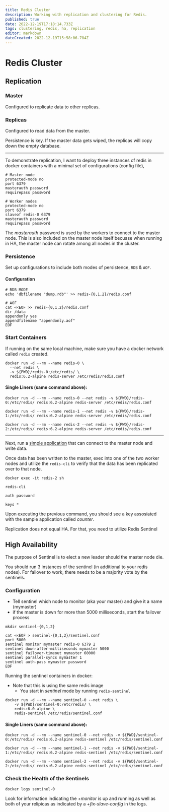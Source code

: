 ```yaml
---
title: Redis Cluster
description: Working with replication and clustering for Redis. 
published: true
date: 2022-12-19T17:18:14.733Z
tags: clustering, redis, ha, replication
editor: markdown
dateCreated: 2022-12-19T15:58:06.784Z
---
```


# Redis Cluster

## Replication 

### Master 

Configured to replicate data to other replicas.

### Replicas

Configured to read data from the master. 

Persistence is key. If the master data gets wiped, the replicas will copy down the empty database. 

---

To demonstrate replication, I want to deploy three instances of redis in docker containers with a minimal set of configurations (config file),

```
# Master node
protected-mode no
port 6379
masterauth password
requirepass password 
```

```
# Worker nodes
protected-mode no
port 6379
slaveof redis-0 6379
masterauth password
requirepass password
```

The *masterauth* password is used by the workers to connect to the master node. This is also included on the master node itself becuase when running in HA, the master node can rotate among all nodes in the cluster. 

### Persistence

Set up configurations to include both modes of persistence, `RDB` & `AOF`.

#### Configuration

```
# RDB MODE
echo 'dbfilename "dump.rdb"' >> redis-{0,1,2}/redis.conf

# AOF
cat <<EOF >> redis-{0,1,2}/redis.conf
dir /data
appendonly yes
appendfilename "appendonly.aof"
EOF
```

### Start Containers

If running on the same local machine, make sure you have a docker network called `redis` created.

```
docker run -d --rm --name redis-0 \
  --net redis \ 
  -v ${PWD}/redis-0:/etc/redis/ \
  redis:6.2-alpine redis-server /etc/redis/redis.conf
```

#### Single Liners (same command above):
```
docker run -d --rm --name redis-0 --net redis -v ${PWD}/redis-0:/etc/redis/ redis:6.2-alpine redis-server /etc/redis/redis.conf
```

```
docker run -d --rm --name redis-1 --net redis -v ${PWD}/redis-1:/etc/redis/ redis:6.2-alpine redis-server /etc/redis/redis.conf
```

```
docker run -d --rm --name redis-2 --net redis -v ${PWD}/redis-2:/etc/redis/ redis:6.2-alpine redis-server /etc/redis/redis.conf
```

---

Next, run a [simple application](https://github.com/andygodish/redis-docker/tree/main/applications/client) that can connect to the master node and write data. 

Once data has been written to the master, exec into one of the two worker nodes and utilize the `redis-cli` to verify that the data has been replicated over to that node. 

```
docker exec -it redis-2 sh
```

```
redis-cli
```

```
auth password
```

```
keys *
```

Upon executing the previous command, you should see a key assosiated with the sample application called *counter*.

Replication does not equal HA. For that, you need to utilize Redis Sentinel

## High Availability

The purpose of Sentinel is to elect a new leader should the master node die.

You should run 3 instances of the sentinel (in additional to your redis nodes). For failover to work, there needs to be a majority vote by the sentinels. 

### Configuration

- Tell sentinel which node to monitor (aka your master) and give it a name (mymaster)
- if the master is down for more than 5000 milliseconds, start the failover process

```
mkdir sentinel-{0,1,2}

cat <<EOF > sentinel-{0,1,2}/sentinel.conf
port 5000
sentinel monitor mymaster redis-0 6379 2
sentinel down-after-milliseconds mymaster 5000
sentinel failover-timeout mymaster 60000
sentinel parallel-syncs mymaster 1
sentinel auth-pass mymaster password
EOF
```

Running the sentinel containers in docker:

- Note that this is using the same redis image
	- You start in *sentinel* mode by running `redis-sentinel`
```
docker run -d --rm --name sentinel-0 --net redis \
    -v ${PWD}/sentinel-0:/etc/redis/ \
    redis:6.0-alpine \
    redis-sentinel /etc/redis/sentinel.conf
```
#### Single Liners (same command above):

```
docker run -d --rm --name sentinel-0 --net redis -v ${PWD}/sentinel-0:/etc/redis/ redis:6.2-alpine redis-sentinel /etc/redis/sentinel.conf
```

```
docker run -d --rm --name sentinel-1 --net redis -v ${PWD}/sentinel-1:/etc/redis/ redis:6.2-alpine redis-sentinel /etc/redis/sentinel.conf
```

```
docker run -d --rm --name sentinel-2 --net redis -v ${PWD}/sentinel-2:/etc/redis/ redis:6.2-alpine redis-sentinel /etc/redis/sentinel.conf
```

### Check the Health of the Sentinels

```
docker logs sentinel-0
```

Look for information indicating the *+monitor* is up and running as well as both of your relipicas as indicated by a *+fix-slave-config* in the logs. 
